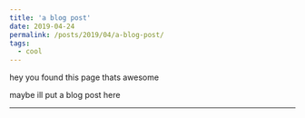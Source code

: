 ```yaml
---
title: 'a blog post'
date: 2019-04-24
permalink: /posts/2019/04/a-blog-post/
tags:
  - cool
---
```


hey you found this page thats awesome

maybe ill put a blog post here


------

